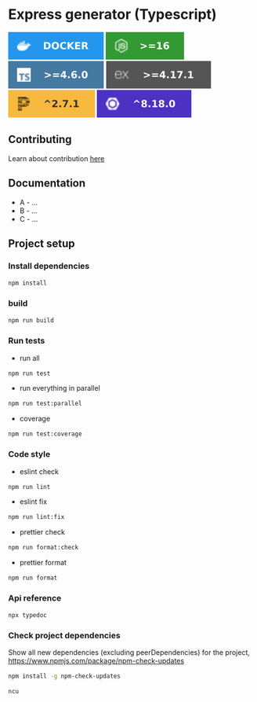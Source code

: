 # Express generator (Typescript)

![Docker](resources/logo/docker-2496ed.svg)
![Node](resources/logo/node_16.svg)
![Typescript](resources/logo/ts.svg)
![Express](resources/logo/express.svg)
![Prettier](resources/logo/prettier.svg)
![Eslint](resources/logo/eslint.svg)

## Contributing

Learn about contribution [here](https://github.com/magocod/ts_express/blob/main/CONTRIBUTING.md)

## Documentation

- A - ...
- B - ...
- C - ...

## Project setup

### Install dependencies

```bash
npm install
```

### build

```bash
npm run build
```

### Run tests

- run all
```bash
npm run test
```

- run everything in parallel
```bash
npm run test:parallel
```

- coverage
```bash
npm run test:coverage
```

### Code style

- eslint check
```bash
npm run lint
```

- eslint fix
```bash
npm run lint:fix
```

- prettier check
```bash
npm run format:check
```

- prettier format
```bash
npm run format
```

### Api reference
```bash
npx typedoc
```

### Check project dependencies

Show all new dependencies (excluding peerDependencies) for the project, https://www.npmjs.com/package/npm-check-updates

```bash
npm install -g npm-check-updates
```

```bash
ncu
```

